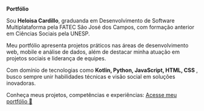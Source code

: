 **Portfólio**

Sou **Heloisa Cardillo**, graduanda em Desenvolvimento de Software Multiplataforma pela FATEC São José dos Campos, com formação anterior em Ciências Sociais pela UNESP.
  
Meu portfólio apresenta projetos práticos nas áreas de desenvolvimento web, mobile e análise de dados, além de destacar minha atuação em projetos sociais e liderança de equipes.  

Com domínio de tecnologias como **Kotlin, Python, JavaScript, HTML, CSS** , busco sempre unir habilidades técnicas e visão social em soluções inovadoras.  

Conheça meus projetos, competências e experiências: [Acesse meu portfólio 🚀](https://heloisa-cardillo.github.io/heloisacardillo.site/?classId=3ab2a8e3-5827-4df5-b454-8b465b0ae6c1&assignmentId=5752ca39-2aa3-46da-b83f-4dc702487b28&submissionId=3fc49d44-3d84-4a19-e64a-cda371aa5d5a)

